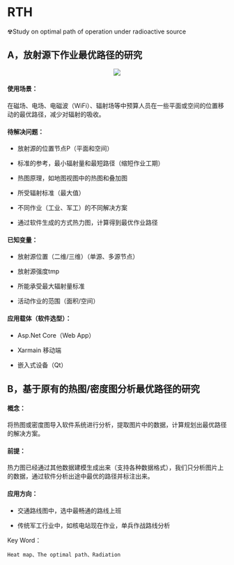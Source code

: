 # RTH
☢Study on optimal path of operation under radioactive source

## A，放射源下作业最优路径的研究

<div align="center">
    <img src="https://i.imgur.com/3xwLNLi.png">
    <br>
</div>


#### 使用场景：

  在磁场、电场、电磁波（WiFi）、辐射场等中预算人员在一些平面或空间的位置移动的最优路径，减少对辐射的吸收。

#### 待解决问题：
	
- 放射源的位置节点P（平面和空间）
	
- 标准的参考，最小辐射量和最短路径（缩短作业工期）
	
- 热图原理，如地图视图中的热图和叠加图
	
- 所受辐射标准（最大值）
	
- 不同作业（工业、军工）的不同解决方案
	
- 通过软件生成的方式热力图，计算得到最优作业路径



#### 已知变量：

- 放射源位置（二维/三维）（单源、多源节点）

- 放射源强度tmp

- 所能承受最大辐射量标准

- 活动作业的范围（面积/空间）


#### 应用载体（软件选型）：

- Asp.Net Core（Web App）

- Xarmain 移动端

- 嵌入式设备（Qt）



## B，基于原有的热图/密度图分析最优路径的研究

#### 概念：

   将热图或密度图导入软件系统进行分析，提取图片中的数据，计算规划出最优路径的解决方案。
   
#### 前提：

   热力图已经通过其他数据建模生成出来（支持各种数据格式），我们只分析图片上的数据，通过软件分析出途中最优的路径并标注出来。

#### 应用方向：

- 交通路线图中，选中最畅通的路线上班

- 传统军工行业中，如核电站现在作业，单兵作战路线分析


Key Word：

    Heat map、The optimal path、Radiation


